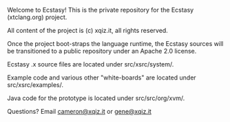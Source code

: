 Welcome to Ecstasy! This is the private repository for the Ecstasy (xtclang.org) project.

All content of the project is (c) xqiz.it, all rights reserved.

Once the project boot-straps the language runtime, the Ecstasy sources will be transitioned to a public repository under an Apache 2.0 license.

Ecstasy .x source files are located under src/xsrc/system/.

Example code and various other "white-boards" are located under src/xsrc/examples/.

Java code for the prototype is located under src/src/org/xvm/.

Questions? Email cameron@xqiz.it or gene@xqiz.it